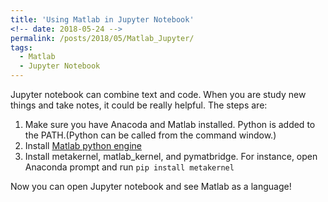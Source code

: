 ```yaml
---
title: 'Using Matlab in Jupyter Notebook'
<!-- date: 2018-05-24 -->
permalink: /posts/2018/05/Matlab_Jupyter/
tags:
  - Matlab
  - Jupyter Notebook
---
```



Jupyter notebook can combine text and code. When you are study new things and take notes, it could be really helpful. The steps are:

1. Make sure you have Anacoda and Matlab installed. Python is added to the PATH.(Python can be called from the command window.)
2. Install [Matlab python engine](https://www.mathworks.com/help/matlab/matlab_external/install-the-matlab-engine-for-python.html) 
3. Install metakernel, matlab_kernel, and pymatbridge. For instance, open Anaconda prompt and run
`pip install metakernel`

Now you can open Jupyter notebook and see Matlab as a language!